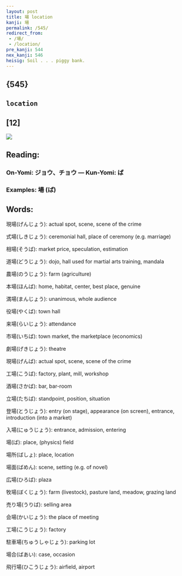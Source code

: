 ```yaml
---
layout: post
title: 場 location
kanji: 場
permalink: /545/
redirect_from:
 - /場/
 - /location/
pre_kanji: 544
nex_kanji: 546
heisig: Soil . . . piggy bank.
---
```


## {545}

## `location`

## [12]

<div class="stroke"><img src="E5A0B4.png" /></div>

## Reading:

### On-Yomi: ジョウ、チョウ &mdash; Kun-Yomi: ば

### Examples: 場 (ば)

## Words:

現場(げんじょう): actual spot, scene, scene of the crime

式場(しきじょう): ceremonial hall, place of ceremony (e.g. marriage)

相場(そうば): market price, speculation, estimation

道場(どうじょう): dojo, hall used for martial arts training, mandala

農場(のうじょう): farm (agriculture)

本場(ほんば): home, habitat, center, best place, genuine

満場(まんじょう): unanimous, whole audience

役場(やくば): town hall

来場(らいじょう): attendance

市場(いちば): town market, the marketplace (economics)

劇場(げきじょう): theatre

現場(げんば): actual spot, scene, scene of the crime

工場(こうば): factory, plant, mill, workshop

酒場(さかば): bar, bar-room

立場(たちば): standpoint, position, situation

登場(とうじょう): entry (on stage), appearance (on screen), entrance, introduction (into a market)

入場(にゅうじょう): entrance, admission, entering

場(ば): place, (physics) field

場所(ばしょ): place, location

場面(ばめん): scene, setting (e.g. of novel)

広場(ひろば): plaza

牧場(ぼくじょう): farm (livestock), pasture land, meadow, grazing land

売り場(うりば): selling area

会場(かいじょう): the place of meeting

工場(こうじょう): factory

駐車場(ちゅうしゃじょう): parking lot

場合(ばあい): case, occasion

飛行場(ひこうじょう): airfield, airport

